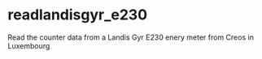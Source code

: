 # readlandisgyr_e230
Read the counter data from a Landis Gyr E230 enery meter from Creos in Luxembourg
